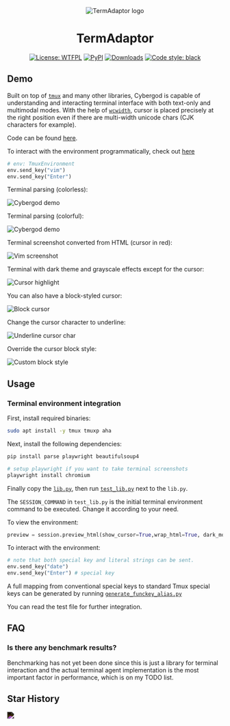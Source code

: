 <div align="center"><img src="https://github.com/james4ever0/agent-terminal-adaptor/blob/main/assets/termadaptor_logo.webp?v=1&type=image" alt="TermAdaptor logo"></div>

<h1 align="center">TermAdaptor</h1>

<p align="center">
<a href="https://github.com/james4ever0/agent-terminal-adaptor/blob/master/LICENSE"><img alt="License: WTFPL" src="https://img.shields.io/badge/license-UNLICENSE-green.svg?style=flat"></a>
<a href="https://pypi.org/project/termadaptor/"><img alt="PyPI" src="https://img.shields.io/pypi/v/termadaptor"></a>
<a href="https://pepy.tech/project/termadaptor"><img alt="Downloads" src="https://static.pepy.tech/badge/termadaptor"></a>
<a href="https://github.com/james4ever0/agent-terminal-adaptor"><img alt="Code style: black" src="https://img.shields.io/badge/code%20style-black-000000.svg"></a>
</p>

## Demo

Built on top of [`tmux`](https://github.com/tmux/tmux) and many other libraries, Cybergod is capable of understanding and interacting terminal interface with both text-only and multimodal modes. With the help of [`wcwidth`](https://github.com/jquast/wcwidth), cursor is placed precisely at the right position even if there are multi-width unicode chars (CJK characters for example).

Code can be found [here](tmux_trials/lib.py).

To interact with the environment programmatically, check out [here](tmux_trials/test_lib.py)

```python
# env: TmuxEnvironment
env.send_key("vim")
env.send_key("Enter")
```

Terminal parsing (colorless):

![Cybergod demo](https://github.com/James4ever0/agi_computer_control/blob/master/propaganda/tmux_show_0.gif?v=1&type=image)

Terminal parsing (colorful):

![Cybergod demo](https://github.com/James4ever0/agi_computer_control/blob/master/propaganda/tmux_show_1.gif?v=1&type=image)

Terminal screenshot converted from HTML (cursor in red):

![Vim screenshot](https://github.com/James4ever0/agi_computer_control/blob/master/propaganda/vim_edit_tmux_screenshot.png?v=1&type=image)

Terminal with dark theme and grayscale effects except for the cursor:

![Cursor highlight](https://github.com/James4ever0/agi_computer_control/blob/master/propaganda/grayscale_dark_tmux.png?v=1&type=image)

You can also have a block-styled cursor:

![Block cursor](https://github.com/James4ever0/agi_computer_control/blob/master/propaganda/block_cursor_terminal_screenshot.png?v=1&type=image)

Change the cursor character to underline:

![Underline cursor char](https://github.com/James4ever0/agi_computer_control/blob/master/propaganda/custom_cursor_char.png?v=1&type=image)

Override the cursor block style:

![Custom block style](https://github.com/James4ever0/agi_computer_control/blob/master/propaganda/custom_block_style.png?v=1&type=image)

## Usage

### Terminal environment integration

First, install required binaries:

```bash
sudo apt install -y tmux tmuxp aha
```

Next, install the following dependencies:

```bash
pip install parse playwright beautifulsoup4

# setup playwright if you want to take terminal screenshots
playwright install chromium
```

Finally copy the [`lib.py`](https://github.com/James4Ever0/agi_computer_control/blob/master/tmux_trials/lib.py), then run [`test_lib.py`](https://github.com/James4Ever0/agi_computer_control/blob/master/tmux_trials/test_lib.py) next to the `lib.py`. 

The `SESSION_COMMAND` in `test_lib.py` is the initial terminal environment command to be executed. Change it according to your need.

To view the environment:

```python
preview = session.preview_html(show_cursor=True,wrap_html=True, dark_mode=True, grayscale=True)
```

To interact with the environment:

```python
# note that both special key and literal strings can be sent.
env.send_key("date")
env.send_key("Enter") # special key
```

A full mapping from conventional special keys to standard Tmux special keys can be generated by running [`generate_funckey_alias.py`](https://github.com/James4Ever0/agi_computer_control/blob/master/tmux_trials/generate_funckeys_alias.py)

You can read the test file for further integration.

## FAQ

### Is there any benchmark results?

Benchmarking has not yet been done since this is just a library for terminal interaction and the actual terminal agent implementation is the most important factor in performance, which is on my TODO list.

## Star History

<img src="https://api.star-history.com/svg?repos=james4ever0/agent-terminal-adaptor&Timeline" style="filter: invert(100%);"></img>
